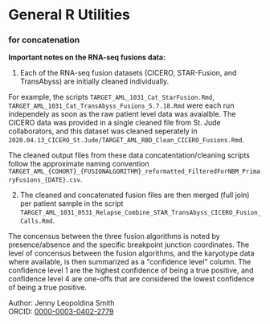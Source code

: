 # General R Utilities 
### for concatenation


**Important notes on the RNA-seq fusions data:**
1) Each of the RNA-seq fusion datasets (CICERO, STAR-Fusion, and TransAbyss) are initially cleaned individually. 

For example, the scripts `TARGET_AML_1031_Cat_StarFusion.Rmd`, `TARGET_AML_1031_Cat_TransAbyss_Fusions_5.7.18.Rmd` were each run independely as soon as the raw patient level data was avaialble. The CICERO data was provided in a single cleaned file from St. Jude collaborators, and this dataset was cleaned seperately in `2020.04.13_CICERO_St.Jude/TARGET_AML_RBD_Clean_CICERO_Fusions.Rmd`.

The cleaned output files from these data concatentation/cleaning scripts follow the approximate naming convention `TARGET_AML_{COHORT}_{FUSIONALGORITHM}_reformatted_FilteredForNBM_PrimaryFusions_{DATE}.csv`. 

2) The cleaned and concatenated fusion files are then merged (full join) per patient sample in the script `TARGET_AML_1031_0531_Relapse_Combine_STAR_TransAbyss_CICERO_Fusion_Calls.Rmd`. 

The concensus between the three fusion algorithms is noted by presence/absence and the specific breakpoint junction coordinates. The level of concensus between the fusion algorithms, and the karyotype data where available, is then summarized as a "confidence level" column. The confidence level 1 are the highest confidence of being a true positive, and confidence level 4 are one-offs that are considered the lowest confidence of being a true positive. 




Author: Jenny Leopoldina Smith<br>
ORCID: [0000-0003-0402-2779](https://orcid.org/0000-0003-0402-2779)
<br>
